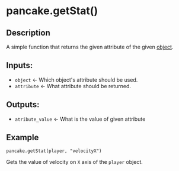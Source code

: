 # pancake.getStat()

## Description

A simple function that returns the given attribute of the given [object](http://mightypancake.games/documentation/topics/objects).

## Inputs:

* `object` <- Which object's attribute should be used.
* `attribute` <- What attribute should be returned.

## Outputs:

* `atribute_value` <- What is the value of given attribute

## Example

`pancake.getStat(player, "velocityX")`

Gets the value of velocity on `X` axis of the `player` object.
